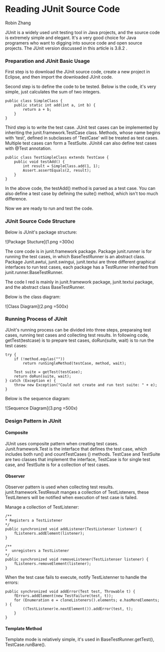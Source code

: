 # Reading JUnit Source Code
Robin Zhang

JUnit is a widely used unit testing tool in Java projects, and the source code is extremely simple and elegant. It's a very good choice for Java programers who want to digging into source code and open source projects. The JUnit version discussed in this article is 3.8.2 .

### Preparation and JUnit Basic Usage
First step is to download the JUnit source code, create a new project in Eclipse, and then import the downloaded JUnit code.

Second step is to define the code to be tested. Below is the code, it's very simple, just calculates the sum of two integers.

    public class SimpleClass {
        public static int add(int a, int b) {
            return a + b;
        }
    }

Third step is to write the test case. JUnit test cases can be implemented by inheriting the junit.framework.TestCase class. Methods, whose name begins with 'test', defined in subclasses of 'TestCase' will be treated as test cases. Multiple test cases can form a TestSuite. JUnit4 can also define test cases with @Test annotation.

    public class TestSimpleClass extends TestCase {
        public void testAdd() {
            int result = SimpleClass.add(1, 1);
            Assert.assertEquals(2, result);
        }
    }

In the above code, the testAdd() method is parsed as a test case. You can also define a test case by defining the suite() method, which isn't too much difference.

Now we are ready to run and test the code. 

### JUnit Source Code Structure

Below is JUnit's package structure:

![Package Stucture](1.png =300x)

The core code is in junit.framework package. Package junit.runner is for running the test cases, in which BaseTestRunner is an abstract class. Package Junit.awtui, junit.swingui, junit.textui are three different graphical interfaces to run test cases, each package has a TestRunner inherited from junit.runner.BaseTestRunner.

The code I red is mainly in junit.framework package, junit.textui package, and the abstract class BaseTestRunner.

Below is the class diagram:

![Class Diagram](2.png =500x)

### Running Process of JUnit

JUnit's running process can be divided into three steps, preparaing test cases, running test cases and collecting test results. In following code, getTest(testcase) is to prepare test cases, doRun(suite, wait) is to run the test cases:

    try {
        if (!method.equlas(""))
            return runSingleMethod(testCase, method, wait);
            
        Test suite = getTest(testCase);
        return doRun(suite, wait);
    } catch (Exception e) {
        throw new Exception("Could not create and run test suite: " + e);
    }


Below is the sequence diagram:

![Sequence Diagram](3.png =500x)

### Design Pattern in JUnit

#### Composite

JUnit uses composite pattern when creating test cases. Junit.framework.Test is the interface that defines the test case, which includes both run() and countTestCases () methods. TestCase and TestSuite are two classes that implement the interface, TestCase is for single test case, and TestSuite is for a  collection of test cases.

#### Observer

Observer pattern is used when collecting test results. junit.framework.TestResult manges a collection of TestListeners, these TestLiteners will be notified when execution of test case is failed.


Manage a collection of TestListener:

    /**
    * Registers a TestListener
    */
    public synchronized void addListener(TestListenser listener) {
        fListeners.addElement(listener);
    }
    
    /**
    *  unregisters a TestListener
    */
    public synchronized void removeListener(TestListenser listener) {
        fListeners.removeElement(listener);
    }


When the test case fails to execute, notify TestListenner to handle the errors:

    public synchronized void addError(Test test, Throwable t) {
        fErrors.addElement(new TestFailure(test, t));
        for (Enumeration e = cloneListeners().elements; e.hasMoreElements; ) {
            ((TestListener)e.nextElement()).addError(test, t);
        }
    }


#### Template Method

Template mode is relatively simple, it's used in BaseTestRunner.getTest(), TestCase.runBare().

